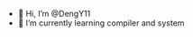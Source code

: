 - 👋 Hi, I’m @DengY11
- 🌱 I’m currently learning compiler and system

<!---
DengY11/DengY11 is a ✨ special ✨ repository because its `README.md` (this file) appears on your GitHub profile.
You can click the Preview link to take a look at your changes.
--->

